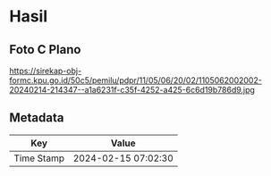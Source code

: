 # Hasil

## Foto C Plano

https://sirekap-obj-formc.kpu.go.id/50c5/pemilu/pdpr/11/05/06/20/02/1105062002002-20240214-214347--a1a6231f-c35f-4252-a425-6c6d19b786d9.jpg


## Metadata

| Key        | Value               |
| ---------- | ------------------- |
| Time Stamp | 2024-02-15 07:02:30 |



